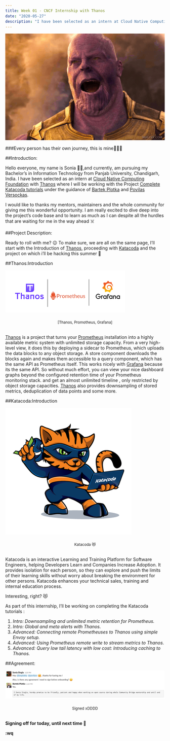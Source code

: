 ```yaml
---
title: Week 01 - CNCF Internship with Thanos
date: "2020-05-27"
description: "I have been selected as an intern at Cloud Native Computing Foundation with Thanos where I will be working with the Project Complete Katacoda tutorials under the guidance of Bartek Plotka and Povilas Versockas."
---
```


![](./thanos.gif)

###Every person has their own journey, this is mine👩🏻‍💻

##Introduction:

Hello everyone, my name is Sonia 👱‍♀️,and currently, am pursuing my Bachelor’s in Information Technology from Panjab University, Chandigarh, India. I have been selected as an intern at [Cloud Native Computing Foundation](https://www.cncf.io/) with [Thanos](https://people.communitybridge.org/project/f51284ab-f652-47b1-9819-cd4135e75c00) where I will be working with the Project [Complete Katacoda tutorials](https://github.com/thanos-io/thanos/issues/2041) under the guidance of [Bartek Plotka](https://www.bwplotka.dev/) and [Povilas Versockas](https://povilasv.me/).

I would like to thanks my mentors, maintainers and the whole community for giving me this wonderful opportunity. I am really excited to dive deep into the project’s code base and to learn as much as I can despite all the hurdles that are waiting for me in the way ahead ☠️

##Project Description:

Ready to roll with me? 😉 To make sure, we are all on the same page, I’ll start with the Introduction of [Thanos](https://github.com/thanos-io/thanos), proceeding with [Katacoda](https://www.katacoda.com/) and the project on which i’ll be hacking this summer 🧐

##Thanos:Introduction

![Thanos Project](./triplets.png)
<center><sub>[Thanos, Promotheus, Grafana]</sub></center><br/>

[Thanos](https://github.com/thanos-io/thanos) is a project that turns your [Prometheus](https://prometheus.io/docs/prometheus/latest/installation/) installation into a highly available metric system with unlimited storage capacity. From a very high-level view, it does this by deploying a sidecar to Prometheus, which uploads the data blocks to any object storage. A store component downloads the blocks again and makes them accessible to a query component, which has the same API as Prometheus itself. This works nicely with [Grafana](https://grafana.com/) because its the same API. So without much effort, you can view your nice dashboard graphs beyond the configured retention time of your Prometheus monitoring stack. and get an almost unlimited timeline , only restricted by object storage capacities. [Thanos](https://github.com/thanos-io/thanos) also provides downsampling of stored metrics, deduplication of data points and some more.

##Katacoda:Introduction

![Thanos Project](./katacoda.png)
<center><sub>Katacoda 😻</sub></center><br/>

Katacoda is an interactive Learning and Training Platform for Software Engineers, helping Developers Learn and Companies Increase Adoption. It provides isolation for each person, so they can explore and push the limits of their learning skills without worry about breaking the environment for other persons. Katacoda enhances your technical sales, training and internal education process.

Interesting, right? 😻

As part of this internship, I’ll be working on completing the Katacoda tutorials :

1. <i>Intro: Downsampling and unlimited metric retention for Prometheus.</i>
2. <i>Intro: Global and meta alerts with Thanos.</i>
3. <i>Advanced: Connecting remote Prometheuses to Thanos using simple Envoy setup.</i>
4. <i>Advanced: Using Prometheus remote write to stream metrics to Thanos.</i>
5. <i>Advanced: Query low tail latency with low cost: Introducing caching to Thanos.</i>

##Agreement:

![Thanos Project](./sign.png)
<center><sub>Signed xDDDD</sub></center><br/>

**Signing off for today, until next time 👻**

**:wq**